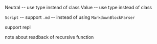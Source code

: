Neutral -- use type instead of class
Value -- use type instead of class

`Script` -- support `.md` -- instead of using `MarkdownBlockParser`

support repl

note about readback of recursive function
